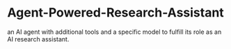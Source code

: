 # Agent-Powered-Research-Assistant
 an AI agent with additional tools and a specific model to fulfill its role as an AI research assistant.
